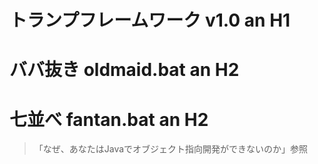 # トランプフレームワーク v1.0 an H1
# ババ抜き oldmaid.bat an H2
# 七並べ fantan.bat an H2

> 「なぜ、あなたはJavaでオブジェクト指向開発ができないのか」参照

